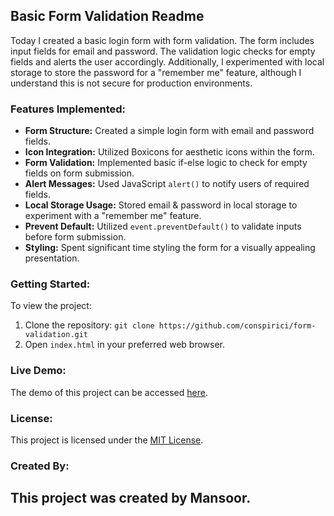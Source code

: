## Basic Form Validation Readme

Today I created a basic login form with form validation. The form includes input fields for email and password. The validation logic checks for empty fields and alerts the user accordingly. Additionally, I experimented with local storage to store the password for a "remember me" feature, although I understand this is not secure for production environments.

### Features Implemented:
- **Form Structure:** Created a simple login form with email and password fields.
- **Icon Integration:** Utilized Boxicons for aesthetic icons within the form.
- **Form Validation:** Implemented basic if-else logic to check for empty fields on form submission.
- **Alert Messages:** Used JavaScript `alert()` to notify users of required fields.
- **Local Storage Usage:** Stored email & password in local storage to experiment with a "remember me" feature.
- **Prevent Default:** Utilized `event.preventDefault()` to validate inputs before form submission.
- **Styling:** Spent significant time styling the form for a visually appealing presentation.

### Getting Started:
To view the project:
1. Clone the repository: `git clone https://github.com/conspirici/form-validation.git`
2. Open `index.html` in your preferred web browser.
   
### Live Demo:
The demo of this project can be accessed [here](https://conspirici.github.io/form-validation/).

### License:
This project is licensed under the [MIT License](LICENSE).

### Created By:
This project was created by Mansoor.
---
